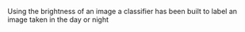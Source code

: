 Using the brightness of an image a classifier has been built to label an image taken in the day or night
